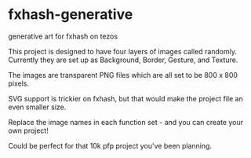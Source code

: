 # fxhash-generative
generative art for fxhash on tezos


This project is designed to have four layers of images called randomly. 
Currently they are set up as Background, Border, Gesture, and Texture. 

The images are transparent PNG files which are all set to be 800 x 800 pixels. 

SVG support is trickier on fxhash, but that would make the project file an even smaller size.

Replace the image names in each function set - and you can create your own project!

Could be perfect for that 10k pfp project you've been planning.
